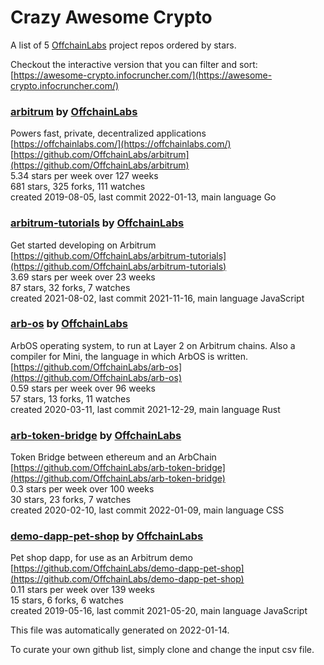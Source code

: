 # Crazy Awesome Crypto
A list of 5 [OffchainLabs](https://github.com/OffchainLabs) project repos ordered by stars.  

Checkout the interactive version that you can filter and sort: 
[https://awesome-crypto.infocruncher.com/](https://awesome-crypto.infocruncher.com/)  


### [arbitrum](https://github.com/OffchainLabs/arbitrum) by [OffchainLabs](https://github.com/OffchainLabs)  
Powers fast, private, decentralized applications  
[https://offchainlabs.com/](https://offchainlabs.com/)  
[https://github.com/OffchainLabs/arbitrum](https://github.com/OffchainLabs/arbitrum)  
5.34 stars per week over 127 weeks  
681 stars, 325 forks, 111 watches  
created 2019-08-05, last commit 2022-01-13, main language Go  


### [arbitrum-tutorials](https://github.com/OffchainLabs/arbitrum-tutorials) by [OffchainLabs](https://github.com/OffchainLabs)  
Get started developing on Arbitrum   
[https://github.com/OffchainLabs/arbitrum-tutorials](https://github.com/OffchainLabs/arbitrum-tutorials)  
3.69 stars per week over 23 weeks  
87 stars, 32 forks, 7 watches  
created 2021-08-02, last commit 2021-11-16, main language JavaScript  


### [arb-os](https://github.com/OffchainLabs/arb-os) by [OffchainLabs](https://github.com/OffchainLabs)  
ArbOS operating system, to run at Layer 2 on Arbitrum chains.  Also a compiler for Mini, the language in which ArbOS is written.  
[https://github.com/OffchainLabs/arb-os](https://github.com/OffchainLabs/arb-os)  
0.59 stars per week over 96 weeks  
57 stars, 13 forks, 11 watches  
created 2020-03-11, last commit 2021-12-29, main language Rust  


### [arb-token-bridge](https://github.com/OffchainLabs/arb-token-bridge) by [OffchainLabs](https://github.com/OffchainLabs)  
Token Bridge between ethereum and an ArbChain  
[https://github.com/OffchainLabs/arb-token-bridge](https://github.com/OffchainLabs/arb-token-bridge)  
0.3 stars per week over 100 weeks  
30 stars, 23 forks, 7 watches  
created 2020-02-10, last commit 2022-01-09, main language CSS  


### [demo-dapp-pet-shop](https://github.com/OffchainLabs/demo-dapp-pet-shop) by [OffchainLabs](https://github.com/OffchainLabs)  
Pet shop dapp, for use as an Arbitrum demo  
[https://github.com/OffchainLabs/demo-dapp-pet-shop](https://github.com/OffchainLabs/demo-dapp-pet-shop)  
0.11 stars per week over 139 weeks  
15 stars, 6 forks, 6 watches  
created 2019-05-16, last commit 2021-05-20, main language JavaScript  


This file was automatically generated on 2022-01-14.  

To curate your own github list, simply clone and change the input csv file.  